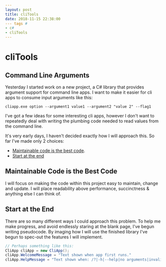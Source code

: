 ```yaml
---
layout: post
title: cliTools
date: 2018-11-15 22:38:00
--- tags #
- c#
- cliTools
---
```

# cliTools

## Command Line Arguments

Yesterday I started work on a new project, a C# library that provides argument support for command line apps.  I want to make it easier for cli apps to consume input arguments like this:

```batch
cliapp.exe option --argument1 value1 --argument2 "value 2" --flag1
```

I've got a few ideas for some interesting cli apps, however I don't want to repeatedly deal with writing the plumbing code needed to read values from the command line.

It's very early days, I haven't decided exactly how I will approach this.  So far I've made only 2 choices:

- [Maintainable code is the best code](##Maintainable-Code-is-the-Best-Code).
- [Start at the end](##Start-at-the-End)

## Maintainable Code is the Best Code

I will focus on making the code within this project easy to maintain, change and update.  I will place readability above performance, succinctness & anything else I can think of.

## Start at the End

There are so many different ways I could approach this problem.  To help me make progress, and avoid endlessly staring at the blank page, I've begun writing pseudocode.  By imaging how I will use the finished library I've begun to spec-out the features I will implement.

```c#
// Perhaps something like this:
CliApp cliApp = new CliApp();
cliApp.WelcomeMessage = "Text shown when app first runs."
cliApp.HelpMessage = "Text shown when: /?|-h|--help|no arguments|invalid arguments provided."
```
